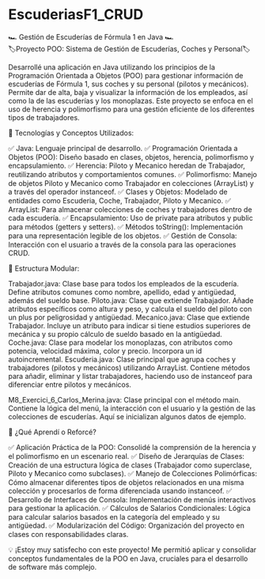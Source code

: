 # EscuderiasF1_CRUD
🏎️ Gestión de Escuderías de Fórmula 1 en Java 🏎️<br>
🏷️Proyecto POO: Sistema de Gestión de Escuderías, Coches y Personal🏷️

Desarrollé una aplicación en Java utilizando los principios de la Programación Orientada a Objetos (POO) para gestionar información de escuderías de Fórmula 1, sus coches y su personal (pilotos y mecánicos). Permite dar de alta, baja y visualizar la información de los empleados, así como la de las escuderías y los monoplazas. Este proyecto se enfoca en el uso de herencia y polimorfismo para una gestión eficiente de los diferentes tipos de trabajadores.

🧩 Tecnologías y Conceptos Utilizados:

✅ Java: Lenguaje principal de desarrollo.
✅ Programación Orientada a Objetos (POO): Diseño basado en clases, objetos, herencia, polimorfismo y encapsulamiento.
✅ Herencia: Piloto y Mecanico heredan de Trabajador, reutilizando atributos y comportamientos comunes.
✅ Polimorfismo: Manejo de objetos Piloto y Mecanico como Trabajador en colecciones (ArrayList) y a través del operador instanceof.
✅ Clases y Objetos: Modelado de entidades como Escuderia, Coche, Trabajador, Piloto y Mecanico.
✅ ArrayList: Para almacenar colecciones de coches y trabajadores dentro de cada escudería.
✅ Encapsulamiento: Uso de private para atributos y public para métodos (getters y setters).
✅ Métodos toString(): Implementación para una representación legible de los objetos.
✅ Gestión de Consola: Interacción con el usuario a través de la consola para las operaciones CRUD.

📂 Estructura Modular:

Trabajador.java: Clase base para todos los empleados de la escudería. Define atributos comunes como nombre, apellido, edad y antigüedad, además del sueldo base.
Piloto.java: Clase que extiende Trabajador. Añade atributos específicos como altura y peso, y calcula el sueldo del piloto con un plus por peligrosidad y antigüedad.
Mecanico.java: Clase que extiende Trabajador. Incluye un atributo para indicar si tiene estudios superiores de mecánica y su propio cálculo de sueldo basado en la antigüedad.
Coche.java: Clase para modelar los monoplazas, con atributos como potencia, velocidad máxima, color y precio. Incorpora un id autoincremental.
Escuderia.java: Clase principal que agrupa coches y trabajadores (pilotos y mecánicos) utilizando ArrayList. Contiene métodos para añadir, eliminar y listar trabajadores, haciendo uso de instanceof para diferenciar entre pilotos y mecánicos.

M8_Exercici_6_Carlos_Merina.java: Clase principal con el método main. Contiene la lógica del menú, la interacción con el usuario y la gestión de las colecciones de escuderías. Aquí se inicializan algunos datos de ejemplo.

🧠 ¿Qué Aprendí o Reforcé?

✅ Aplicación Práctica de la POO: Consolidé la comprensión de la herencia y el polimorfismo en un escenario real.
✅ Diseño de Jerarquías de Clases: Creación de una estructura lógica de clases (Trabajador como superclase, Piloto y Mecanico como subclases).
✅ Manejo de Colecciones Polimórficas: Cómo almacenar diferentes tipos de objetos relacionados en una misma colección y procesarlos de forma diferenciada usando instanceof.
✅ Desarrollo de Interfaces de Consola: Implementación de menús interactivos para gestionar la aplicación.
✅ Cálculos de Salarios Condicionales: Lógica para calcular salarios basados en la categoría del empleado y su antigüedad.
✅ Modularización del Código: Organización del proyecto en clases con responsabilidades claras.

💡 ¡Estoy muy satisfecho con este proyecto! Me permitió aplicar y consolidar conceptos fundamentales de la POO en Java, cruciales para el desarrollo de software más complejo.
